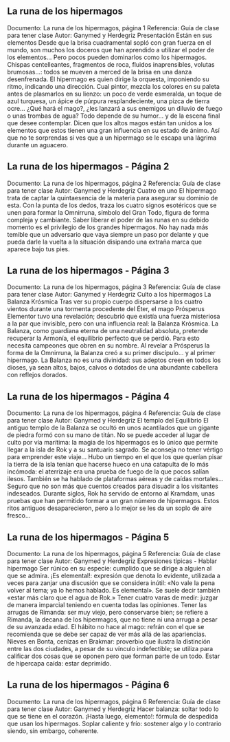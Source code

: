 ## La runa de los hipermagos
Documento: La runa de los hipermagos, página 1
Referencia: Guía de clase para tener clase
Autor: Ganymed y Herdegriz
Presentación
Están en sus elementos
Desde que la brisa cuadramental sopló con gran fuerza en el mundo, son muchos los doceros que han aprendido a utilizar el poder de los elementos... Pero pocos pueden dominarlos como los hipermagos.
Chispas centelleantes, fragmentos de roca, fluidos inaprensibles, volutas brumosas...: todos se mueven a merced de la brisa en una danza desenfrenada. El hipermago es quien dirige la orquesta, imponiendo su ritmo, indicando una dirección. Cual pintor, mezcla los colores en su paleta antes de plasmarlos en su lienzo: un poco de verde esmeralda, un toque de azul turquesa, un ápice de púrpura resplandeciente, una pizca de tierra ocre... ¿Qué hará el mago?, ¿les lanzará a sus enemigos un diluvio de fuego o unas trombas de agua? Todo depende de su humor... y de la escena final que desee contemplar.
Dicen que los altos magos están tan unidos a los elementos que estos tienen una gran influencia en su estado de ánimo. Así que no te sorprendas si ves que a un hipermago se le escapa una lágrima durante un aguacero.

## La runa de los hipermagos - Página 2
Documento: La runa de los hipermagos, página 2
Referencia: Guía de clase para tener clase
Autor: Ganymed y Herdegriz
Cuatro en uno
El hipermago trata de captar la quintaesencia de la materia para asegurar su dominio de esta. Con la punta de los dedos, traza los cuatro signos esotéricos que se unen para formar la Omnirruna, símbolo del Gran Todo, figura de forma compleja y cambiante.
Saber liberar el poder de las runas en su debido momento es el privilegio de los grandes hipermagos. No hay nada más temible que un adversario que vaya siempre un paso por delante y que pueda darle la vuelta a la situación disipando una extraña marca que aparece bajo tus pies.

## La runa de los hipermagos - Página 3
Documento: La runa de los hipermagos, página 3
Referencia: Guía de clase para tener clase
Autor: Ganymed y Herdegriz
Culto a los hipermagos
La Balanza Krósmica
Tras ver su propio cuerpo dispersarse a los cuatro vientos durante una tormenta procedente del Éter, el mago Prósperus Elementor tuvo una revelación; descubrió que existía una fuerza misteriosa a la par que invisible, pero con una influencia real: la Balanza Krósmica.
La Balanza, como guardiana eterna de una neutralidad absoluta, pretende recuperar la Armonía, el equilibrio perfecto que se perdió. Para esto necesita campeones que obren en su nombre. Al revelar a Prósperus la forma de la Omnirruna, la Balanza creó a su primer discípulo... y al primer hipermago.
La Balanza no es una divinidad: sus adeptos creen en todos los dioses, ya sean altos, bajos, calvos o dotados de una abundante cabellera con reflejos dorados.

## La runa de los hipermagos - Página 4
Documento: La runa de los hipermagos, página 4
Referencia: Guía de clase para tener clase
Autor: Ganymed y Herdegriz
El templo del Equilibrio
El antiguo templo de la Balanza se ocultó en unos acantilados que un gigante de piedra formó con su mano de titán. No se puede acceder al lugar de culto por vía marítima: la magia de los hipermagos es lo único que permite llegar a la isla de Rok y a su santuario sagrado. Se aconseja no tener vértigo para emprender este viaje... Hubo un tiempo en el que los que querían pisar la tierra de la isla tenían que hacerse hueco en una catapulta de lo más incómoda: el aterrizaje era una prueba de fuego de la que pocos salían ilesos. También se ha hablado de plataformas aéreas y de caídas mortales... Seguro que no son más que cuentos creados para disuadir a los visitantes indeseados.
Durante siglos, Rok ha servido de entorno al Kramdam, unas pruebas que han permitido formar a un gran número de hipermagos. Estos ritos antiguos desaparecieron, pero a lo mejor se les da un soplo de aire fresco...

## La runa de los hipermagos - Página 5
Documento: La runa de los hipermagos, página 5
Referencia: Guía de clase para tener clase
Autor: Ganymed y Herdegriz
Expresiones típicas - Hablar hipermago
Ser rúnico en su especie: cumplido que se dirige a alguien al que se admira.
¡Es elemental!: expresión que denota lo evidente, utilizada a veces para zanjar una discusión que se considera inútil: «No vale la pena volver al tema; ya lo hemos hablado. Es elemental». Se suele decir también «estar más claro que el agua de Rok.»
Tener cuatro varas de medir: juzgar de manera imparcial teniendo en cuenta todas las opiniones.
Tener las arrugas de Rimanda: ser muy viejo, pero conservarse bien; se refiere a Rimanda, la decana de los hipermagos, que no tiene ni una arruga a pesar de su avanzada edad.
El hábito no hace al mago: refrán con el que se recomienda que se debe ser capaz de ver más allá de las apariencias.
Nieves en Bonta, cenizas en Brakmar: proverbio que ilustra la distinción entre las dos ciudades, a pesar de su vínculo indefectible; se utiliza para calificar dos cosas que se oponen pero que forman parte de un todo.
Estar de hipercapa caída: estar deprimido.

## La runa de los hipermagos - Página 6
Documento: La runa de los hipermagos, página 6
Referencia: Guía de clase para tener clase
Autor: Ganymed y Herdegriz
Hacer balanza: soltar todo lo que se tiene en el corazón.
¡Hasta luego, elemento!: fórmula de despedida que usan los hipermagos.
Soplar caliente y frío: sostener algo y lo contrario siendo, sin embargo, coherente.
